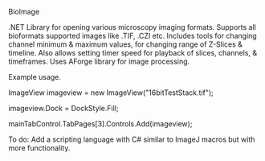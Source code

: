 BioImage

.NET Library for opening various microscopy imaging formats. Supports all bioformats supported images like .TIF, .CZI etc. Includes tools for changing channel minimum & maximum values, for changing range of Z-Slices & timeline. Also allows setting timer speed for playback of slices, channels, & timeframes. Uses AForge library for image processing.

Example usage.

ImageView imageview = new ImageView("16bitTestStack.tif");

imageview.Dock = DockStyle.Fill;

mainTabControl.TabPages[3].Controls.Add(imageview);

To do: Add a scripting language with C# similar to ImageJ macros but with more functionality.

